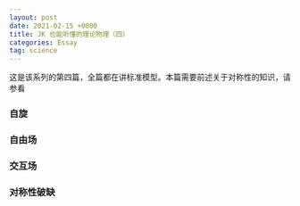 ```yaml
---
layout: post
date: 2021-02-15 +0000
title: JK 也能听懂的理论物理（四）
categories: Essay
tag: science
---
```


这是该系列的第四篇，全篇都在讲标准模型。本篇需要前述关于对称性的知识，请参看

### 自旋



### 自由场

### 交互场

### 对称性破缺

